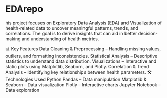 # EDArepo
his project focuses on Exploratory Data Analysis (EDA) and Visualization of health-related data to uncover meaningful patterns, trends, and correlations. The goal is to derive insights that can aid in better decision-making and understanding of health metrics.

📊 Key Features
Data Cleaning & Preprocessing – Handling missing values, outliers, and formatting inconsistencies.
Statistical Analysis – Descriptive statistics to understand data distribution.
Visualizations – Interactive and static plots using Matplotlib, Seaborn, and Plotly.
Correlation & Trend Analysis – Identifying key relationships between health parameters.
🛠️ Technologies Used
Python
Pandas – Data manipulation
Matplotlib & Seaborn – Data visualization
Plotly – Interactive charts
Jupyter Notebook – Data exploration
